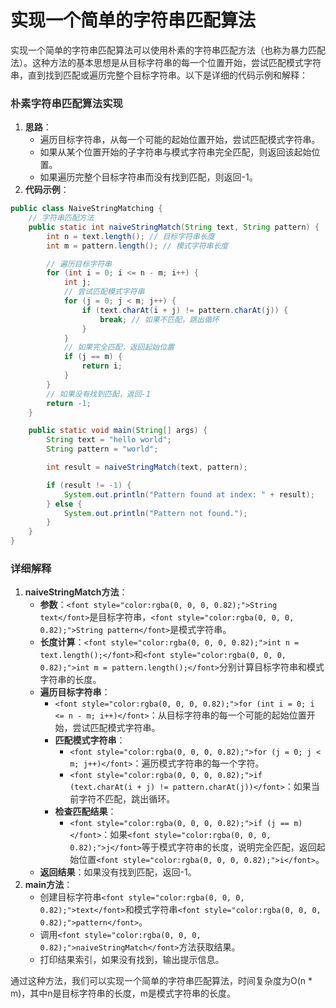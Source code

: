 # 实现一个简单的字符串匹配算法

<font style="color:rgba(0, 0, 0, 0.82);">实现一个简单的字符串匹配算法可以使用朴素的字符串匹配方法（也称为暴力匹配法）。这种方法的基本思想是从目标字符串的每一个位置开始，尝试匹配模式字符串，直到找到匹配或遍历完整个目标字符串。以下是详细的代码示例和解释：</font>

### <font style="color:rgba(0, 0, 0, 0.82);">朴素字符串匹配算法实现</font>

1. **<font style="color:rgba(0, 0, 0, 0.82);">思路</font>**<font style="color:rgba(0, 0, 0, 0.82);">：</font>
    - <font style="color:rgba(0, 0, 0, 0.82);">遍历目标字符串，从每一个可能的起始位置开始，尝试匹配模式字符串。</font>
    - <font style="color:rgba(0, 0, 0, 0.82);">如果从某个位置开始的子字符串与模式字符串完全匹配，则返回该起始位置。</font>
    - <font style="color:rgba(0, 0, 0, 0.82);">如果遍历完整个目标字符串而没有找到匹配，则返回-1。</font>
2. **<font style="color:rgba(0, 0, 0, 0.82);">代码示例</font>**<font style="color:rgba(0, 0, 0, 0.82);">：</font>

```java
public class NaiveStringMatching {  
    // 字符串匹配方法  
    public static int naiveStringMatch(String text, String pattern) {  
        int n = text.length(); // 目标字符串长度  
        int m = pattern.length(); // 模式字符串长度  

        // 遍历目标字符串  
        for (int i = 0; i <= n - m; i++) {  
            int j;  
            // 尝试匹配模式字符串  
            for (j = 0; j < m; j++) {  
                if (text.charAt(i + j) != pattern.charAt(j)) {  
                    break; // 如果不匹配，跳出循环  
                }  
            }  
            // 如果完全匹配，返回起始位置  
            if (j == m) {  
                return i;  
            }  
        }  
        // 如果没有找到匹配，返回-1  
        return -1;  
    }  

    public static void main(String[] args) {  
        String text = "hello world";  
        String pattern = "world";  

        int result = naiveStringMatch(text, pattern);  

        if (result != -1) {  
            System.out.println("Pattern found at index: " + result);  
        } else {  
            System.out.println("Pattern not found.");  
        }  
    }  
}
```

### <font style="color:rgba(0, 0, 0, 0.82);">详细解释</font>

1. **<font style="color:rgba(0, 0, 0, 0.82);">naiveStringMatch方法</font>**<font style="color:rgba(0, 0, 0, 0.82);">：</font>
    - **<font style="color:rgba(0, 0, 0, 0.82);">参数</font>**<font style="color:rgba(0, 0, 0, 0.82);">：</font>`<font style="color:rgba(0, 0, 0, 0.82);">String text</font>`<font style="color:rgba(0, 0, 0, 0.82);">是目标字符串，</font>`<font style="color:rgba(0, 0, 0, 0.82);">String pattern</font>`<font style="color:rgba(0, 0, 0, 0.82);">是模式字符串。</font>
    - **<font style="color:rgba(0, 0, 0, 0.82);">长度计算</font>**<font style="color:rgba(0, 0, 0, 0.82);">：</font>`<font style="color:rgba(0, 0, 0, 0.82);">int n = text.length();</font>`<font style="color:rgba(0, 0, 0, 0.82);">和</font>`<font style="color:rgba(0, 0, 0, 0.82);">int m = pattern.length();</font>`<font style="color:rgba(0, 0, 0, 0.82);">分别计算目标字符串和模式字符串的长度。</font>
    - **<font style="color:rgba(0, 0, 0, 0.82);">遍历目标字符串</font>**<font style="color:rgba(0, 0, 0, 0.82);">：</font>
        - `<font style="color:rgba(0, 0, 0, 0.82);">for (int i = 0; i <= n - m; i++)</font>`<font style="color:rgba(0, 0, 0, 0.82);">：从目标字符串的每一个可能的起始位置开始，尝试匹配模式字符串。</font>
        - **<font style="color:rgba(0, 0, 0, 0.82);">匹配模式字符串</font>**<font style="color:rgba(0, 0, 0, 0.82);">：</font>
            - `<font style="color:rgba(0, 0, 0, 0.82);">for (j = 0; j < m; j++)</font>`<font style="color:rgba(0, 0, 0, 0.82);">：遍历模式字符串的每一个字符。</font>
            - `<font style="color:rgba(0, 0, 0, 0.82);">if (text.charAt(i + j) != pattern.charAt(j))</font>`<font style="color:rgba(0, 0, 0, 0.82);">：如果当前字符不匹配，跳出循环。</font>
        - **<font style="color:rgba(0, 0, 0, 0.82);">检查匹配结果</font>**<font style="color:rgba(0, 0, 0, 0.82);">：</font>
            - `<font style="color:rgba(0, 0, 0, 0.82);">if (j == m)</font>`<font style="color:rgba(0, 0, 0, 0.82);">：如果</font>`<font style="color:rgba(0, 0, 0, 0.82);">j</font>`<font style="color:rgba(0, 0, 0, 0.82);">等于模式字符串的长度，说明完全匹配，返回起始位置</font>`<font style="color:rgba(0, 0, 0, 0.82);">i</font>`<font style="color:rgba(0, 0, 0, 0.82);">。</font>
    - **<font style="color:rgba(0, 0, 0, 0.82);">返回结果</font>**<font style="color:rgba(0, 0, 0, 0.82);">：如果没有找到匹配，返回-1。</font>
2. **<font style="color:rgba(0, 0, 0, 0.82);">main方法</font>**<font style="color:rgba(0, 0, 0, 0.82);">：</font>
    - <font style="color:rgba(0, 0, 0, 0.82);">创建目标字符串</font>`<font style="color:rgba(0, 0, 0, 0.82);">text</font>`<font style="color:rgba(0, 0, 0, 0.82);">和模式字符串</font>`<font style="color:rgba(0, 0, 0, 0.82);">pattern</font>`<font style="color:rgba(0, 0, 0, 0.82);">。</font>
    - <font style="color:rgba(0, 0, 0, 0.82);">调用</font>`<font style="color:rgba(0, 0, 0, 0.82);">naiveStringMatch</font>`<font style="color:rgba(0, 0, 0, 0.82);">方法获取结果。</font>
    - <font style="color:rgba(0, 0, 0, 0.82);">打印结果索引，如果没有找到，输出提示信息。</font>

<font style="color:rgba(0, 0, 0, 0.82);">通过这种方法，我们可以实现一个简单的字符串匹配算法，时间复杂度为O(n * m)，其中n是目标字符串的长度，m是模式字符串的长度。</font>
